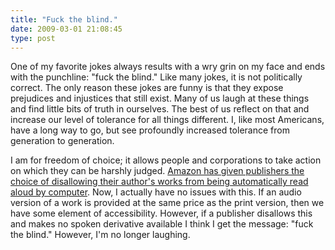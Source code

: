 ```yaml
---
title: "Fuck the blind."
date: 2009-03-01 21:08:45
type: post
---
```


<p>One of my favorite jokes always results with a wry grin on my face and ends with the punchline: "fuck the blind."  Like many jokes, it is not politically correct. The only reason these jokes are funny is that they expose prejudices and injustices that still exist.  Many of us laugh at these things and find little bits of truth in ourselves.  The best of us reflect on that and increase our level of tolerance for all things different.  I, like most Americans, have a long way to go, but see profoundly increased tolerance from generation to generation.</p>  <p>I am for freedom of choice; it allows people and corporations to take action on which they can be harshly judged.  <a href="https://www.electronista.com/articles/09/02/27/amazon.kindle.tts.change/">Amazon has given publishers the choice of disallowing their author's works from being automatically read aloud by computer</a>.  Now, I actually have no issues with this.  If an audio version of a work is provided at the same price as the print version, then we have some element of accessibility.  However, if a publisher disallows this and makes no spoken derivative available I think I get the message: "fuck the blind."  However, I'm no longer laughing.</p>
